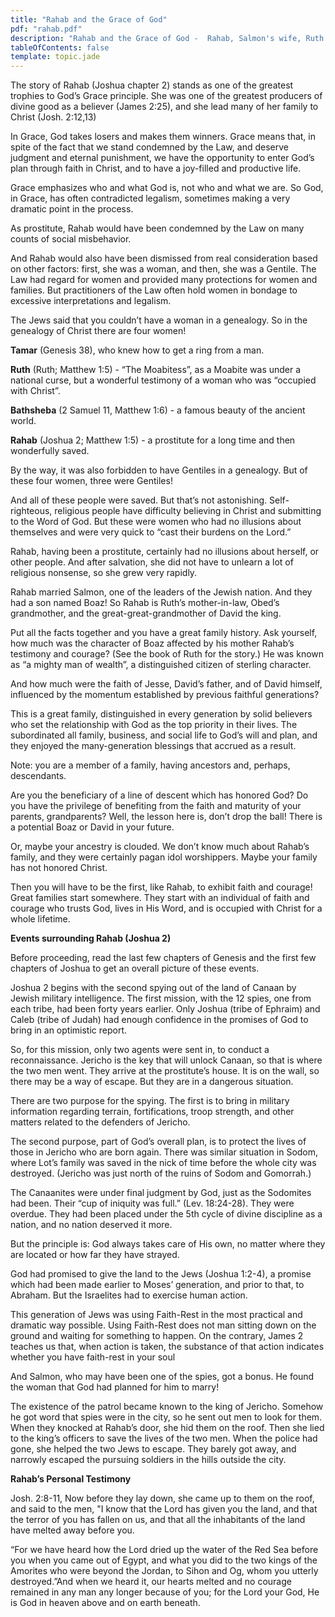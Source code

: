 ```yaml
---
title: "Rahab and the Grace of God"
pdf: "rahab.pdf"
description: "Rahab and the Grace of God -  Rahab, Salmon's wife, Ruth's mother-in-law, David's great-great-grandmother, a trophy to the Grace of God."
tableOfContents: false
template: topic.jade
---
```


The story of Rahab (Joshua chapter 2) stands as one of the greatest
trophies to God’s Grace principle. She was one of the greatest producers
of divine good as a believer (James 2:25), and she lead many of her
family to Christ (Josh. 2:12,13)

In Grace, God takes losers and makes them winners. Grace means that, in
spite of the fact that we stand condemned by the Law, and deserve
judgment and eternal punishment, we have the opportunity to enter God’s
plan through faith in Christ, and to have a joy-filled and productive
life.

Grace emphasizes who and what God is, not who and what we are. So God,
in Grace, has often contradicted legalism, sometimes making a very
dramatic point in the process.

As prostitute, Rahab would have been condemned by the Law on many counts
of social misbehavior.

And Rahab would also have been dismissed from real consideration based
on other factors: first, she was a woman, and then, she was a Gentile.
The Law had regard for women and provided many protections for women and
families. But practitioners of the Law often hold women in bondage to
excessive interpretations and legalism.

The Jews said that you couldn’t have a woman in a genealogy. So in the
genealogy of Christ there are four women!

**Tamar** (Genesis 38), who knew how to get a ring from a man.

**Ruth** (Ruth; Matthew 1:5) - “The Moabitess”, as a Moabite was under a
national curse, but a wonderful testimony of a woman who was “occupied
with Christ”.

**Bathsheba** (2 Samuel 11, Matthew 1:6) - a famous beauty of the
ancient world.

**Rahab** (Joshua 2; Matthew 1:5) - a prostitute for a long time and
then wonderfully saved.

By the way, it was also forbidden to have Gentiles in a genealogy. But
of these four women, three were Gentiles!

And all of these people were saved. But that’s not astonishing.
Self-righteous, religious people have difficulty believing in Christ and
submitting to the Word of God. But these were women who had no illusions
about themselves and were very quick to “cast their burdens on the
Lord.”

Rahab, having been a prostitute, certainly had no illusions about
herself, or other people. And after salvation, she did not have to
unlearn a lot of religious nonsense, so she grew very rapidly.

Rahab married Salmon, one of the leaders of the Jewish nation. And they
had a son named Boaz! So Rahab is Ruth’s mother-in-law, Obed’s
grandmother, and the great-great-grandmother of David the king.

Put all the facts together and you have a great family history. Ask
yourself, how much was the character of Boaz affected by his mother
Rahab’s testimony and courage? (See the book of Ruth for the story.) He
was known as “a mighty man of wealth”, a distinguished citizen of
sterling character.

And how much were the faith of Jesse, David’s father, and of David
himself, influenced by the momentum established by previous faithful
generations?

This is a great family, distinguished in every generation by solid
believers who set the relationship with God as the top priority in their
lives. The subordinated all family, business, and social life to God’s
will and plan, and they enjoyed the many-generation blessings that
accrued as a result.

Note: you are a member of a family, having ancestors and, perhaps,
descendants.

Are you the beneficiary of a line of descent which has honored God? Do
you have the privilege of benefiting from the faith and maturity of your
parents, grandparents? Well, the lesson here is, don’t drop the ball!
There is a potential Boaz or David in your future.

Or, maybe your ancestry is clouded. We don’t know much about Rahab’s
family, and they were certainly pagan idol worshippers. Maybe your
family has not honored Christ.

Then you will have to be the first, like Rahab, to exhibit faith and
courage! Great families start somewhere. They start with an individual
of faith and courage who trusts God, lives in His Word, and is occupied
with Christ for a whole lifetime.

**Events surrounding Rahab (Joshua 2)**

Before proceeding, read the last few chapters of Genesis and the first
few chapters of Joshua to get an overall picture of these events.

Joshua 2 begins with the second spying out of the land of Canaan by
Jewish military intelligence. The first mission, with the 12 spies, one
from each tribe, had been forty years earlier. Only Joshua (tribe of
Ephraim) and Caleb (tribe of Judah) had enough confidence in the
promises of God to bring in an optimistic report.

So, for this mission, only two agents were sent in, to conduct a
reconnaissance. Jericho is the key that will unlock Canaan, so that is
where the two men went. They arrive at the prostitute’s house. It is on
the wall, so there may be a way of escape. But they are in a dangerous
situation.

There are two purpose for the spying. The first is to bring in military
information regarding terrain, fortifications, troop strength, and other
matters related to the defenders of Jericho.

The second purpose, part of God’s overall plan, is to protect the lives
of those in Jericho who are born again. There was similar situation in
Sodom, where Lot’s family was saved in the nick of time before the whole
city was destroyed. (Jericho was just north of the ruins of Sodom and
Gomorrah.)

The Canaanites were under final judgment by God, just as the Sodomites
had been. Their “cup of iniquity was full.” (Lev. 18:24-28). They were
overdue. They had been placed under the 5th cycle of divine discipline
as a nation, and no nation deserved it more.

But the principle is: God always takes care of His own, no matter where
they are located or how far they have strayed.

God had promised to give the land to the Jews (Joshua 1:2-4), a promise
which had been made earlier to Moses’ generation, and prior to that, to
Abraham. But the Israelites had to exercise human action.

This generation of Jews was using Faith-Rest in the most practical and
dramatic way possible. Using Faith-Rest does not man sitting down on the
ground and waiting for something to happen. On the contrary, James 2
teaches us that, when action is taken, the substance of that action
indicates whether you have faith-rest in your soul

And Salmon, who may have been one of the spies, got a bonus. He found
the woman that God had planned for him to marry!

The existence of the patrol became known to the king of Jericho. Somehow
he got word that spies were in the city, so he sent out men to look for
them. When they knocked at Rahab’s door, she hid them on the roof. Then
she lied to the king’s officers to save the lives of the two men. When
the police had gone, she helped the two Jews to escape. They barely got
away, and narrowly escaped the pursuing soldiers in the hills outside
the city.

**Rahab’s Personal Testimony**

Josh. 2:8-11, Now before they lay down, she came up to them on the roof,
and said to the men, "I know that the Lord has given you the land, and
that the terror of you has fallen on us, and that all the inhabitants of
the land have melted away before you.

“For we have heard how the Lord dried up the water of the Red Sea before
you when you came out of Egypt, and what you did to the two kings of the
Amorites who were beyond the Jordan, to Sihon and Og, whom you utterly
destroyed.”And when we heard it, our hearts melted and no courage
remained in any man any longer because of you; for the Lord your God, He
is God in heaven above and on earth beneath.

